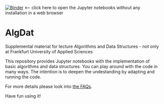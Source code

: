[![Binder](https://mybinder.org/badge_logo.svg)](https://mybinder.org/v2/gh/JensLiebehenschel/AlgDat/HEAD)
<-- click here to open the Jupyter notebooks without any installation in a web browser

# AlgDat
Supplemental material for lecture Algorithms and Data Structures - not only at Frankfurt University of Applied Sciences

This repository provides Jupyter notebooks with the implementation of basic algorithms and data structures.
You can play around with the code in many ways.
The intention is to deepen the undestanding by adapting and running the code. 

For more details please look into [the FAQs](FAQs.md).

Have fun using it!
